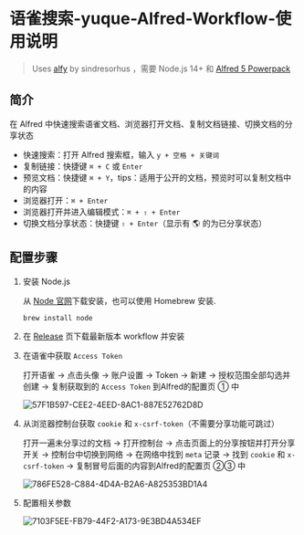 # 语雀搜索-yuque-Alfred-Workflow-使用说明

> Uses [alfy](https://github.com/sindresorhus/alfy) by sindresorhus
  ，需要 Node.js 14+ 和 [Alfred 5 Powerpack](https://www.alfredapp.com/powerpack/)
> 

## 简介

在 Alfred 中快速搜索语雀文档、浏览器打开文档、复制文档链接、切换文档的分享状态

- 快速搜索：打开 Alfred 搜索框，输入 `y + 空格 + 关键词`
- 复制链接：快捷键 `⌘ + C` 或 `Enter`
- 预览文档：快捷键 `⌘ + Y`，tips：适用于公开的文档，预览时可以复制文档中的内容
- 浏览器打开：`⌘ + Enter`
- 浏览器打开并进入编辑模式：`⌘ + ⇧ + Enter`
- 切换文档分享状态：快捷键 `⇧ + Enter`（显示有 🌎 的为已分享状态）

## 配置步骤

1. 安装 Node.js
    
    从 [Node 官网](https://nodejs.org/zh-cn/)下载安装，也可以使用 Homebrew 安装.
    
    ```bash
    brew install node
    ```
    
2. 在 [Release](https://github.com/wisinfun/Alfred-Workflow-yuque/releases) 页下载最新版本 workflow 并安装
3. 在语雀中获取 `Access Token`
    
    打开语雀 → 点击头像 → 账户设置 → Token → 新建 → 授权范围全部勾选并创建 → 复制获取到的 `Access Token` 到Alfred的配置页 ① 中
    
    ![57F1B597-CEE2-4EED-8AC1-887E52762D8D](https://user-images.githubusercontent.com/41355260/202742466-79ac3599-b473-4ff4-8ca4-f4cdf96e3108.png)


    
4. 从浏览器控制台获取 `cookie` 和 `x-csrf-token`（不需要分享功能可跳过）
    
    打开一遍未分享过的文档 → 打开控制台 → 点击页面上的分享按钮并打开分享开关 → 控制台中切换到网络 → 在网络中找到 `meta` 记录 → 找到 `cookie` 和 `x-csrf-token` → 复制冒号后面的内容到Alfred的配置页 ②③ 中
    
    ![786FE528-C884-4D4A-B2A6-A825353BD1A4](https://user-images.githubusercontent.com/41355260/202742479-abca0f19-a42c-4260-9724-f28c89118329.png)


    
5. 配置相关参数
    
    ![7103F5EE-FB79-44F2-A173-9E3BD4A534EF](https://user-images.githubusercontent.com/41355260/202742512-5da138ec-0bed-4069-8d6b-577e91e296e5.png)


